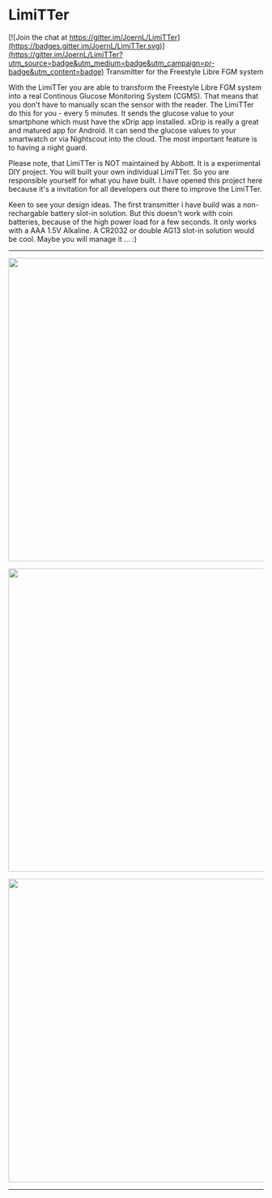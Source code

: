 # LimiTTer

[![Join the chat at https://gitter.im/JoernL/LimiTTer](https://badges.gitter.im/JoernL/LimiTTer.svg)](https://gitter.im/JoernL/LimiTTer?utm_source=badge&utm_medium=badge&utm_campaign=pr-badge&utm_content=badge)
Transmitter for the Freestyle Libre FGM system

With the LimiTTer you are able to transform the Freestyle Libre FGM system into a real
Continous Glucose Monitoring System (CGMS). That means that you don't have to manually
scan the sensor with the reader. The LimiTTer do this for you - every 5 minutes. It sends
the glucose value to your smartphone which must have the xDrip app installed. xDrip is really
a great and matured app for Android. It can send the glucose values to your smartwatch or
via Nightscout into the cloud. The most important feature is to having a night guard.

Please note, that LimiTTer is NOT maintained by Abbott. It is a experimental DIY project.
You will built your own individual LimiTTer. So you are responsible yourself for what you
have built. I have opened this project here because it's a invitation for all developers
out there to improve the LimiTTer.

Keen to see your design ideas. The first transmitter i have build was a non-rechargable
battery slot-in solution. But this doesn't work with coin batteries, because of the high
power load for a few seconds. It only works with a AAA 1.5V Alkaline. A CR2032 or double
AG13 slot-in solution would be cool. Maybe you will manage it ... :)

***

<a href="http://picload.org/image/rgddrlpw/img_1054.jpg"><img src="http://picload.org/image/rgddrlpw/img_1054.jpg" align="center" width="600" ></a>

<a href="http://picload.org/image/rgddrlwr/img_1055.jpg"><img src="http://picload.org/image/rgddrlwr/img_1055.jpg" align="center" width="600" ></a>

<a href="http://picload.org/image/rgrrlpgw/img_1016.jpg"><img src="http://picload.org/image/rgrrlpgw/img_1016.jpg" align="center" width="600" ></a>

***
